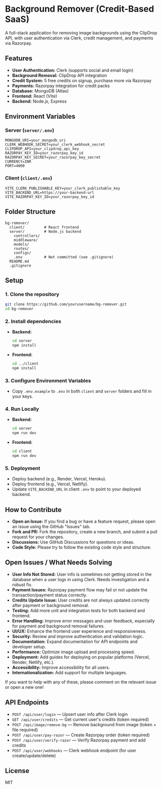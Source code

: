 # Background Remover (Credit-Based SaaS)

A full-stack application for removing image backgrounds using the ClipDrop API, with user authentication via Clerk, credit management, and payments via Razorpay.

## Features

- **User Authentication:** Clerk (supports social and email login)
- **Background Removal:** ClipDrop API integration
- **Credit System:** 5 free credits on signup, purchase more via Razorpay
- **Payments:** Razorpay integration for credit packs
- **Database:** MongoDB (Atlas)
- **Frontend:** React (Vite)
- **Backend:** Node.js, Express

## Environment Variables

### Server (`server/.env`)
```
MONGODB_URI=your_mongodb_uri
CLERK_WEBHOOK_SECRET=your_clerk_webhook_secret
CLIPDROP_API=your_clipdrop_api_key
RAZORPAY_KEY_ID=your_razorpay_key_id
RAZORPAY_KEY_SECRET=your_razorpay_key_secret
CURRENCY=INR
PORT=4000
```

### Client (`client/.env`)
```
VITE_CLERK_PUBLISHABLE_KEY=your_clerk_publishable_key
VITE_BACKEND_URL=https://your-backend-url
VITE_RAZORPAY_KEY_ID=your_razorpay_key_id
```

## Folder Structure

```
bg-remover/
  client/         # React frontend
  server/         # Node.js backend
    controllers/
    middleware/
    models/
    routes/
    configs/
    .env          # Not committed (see .gitignore)
  README.md
  .gitignore
```

## Setup

### 1. Clone the repository

```sh
git clone https://github.com/yourusername/bg-remover.git
cd bg-remover
```

### 2. Install dependencies

- **Backend:**
  ```sh
  cd server
  npm install
  ```

- **Frontend:**
  ```sh
  cd ../client
  npm install
  ```

### 3. Configure Environment Variables

- Copy `.env.example` to `.env` in both `client` and `server` folders and fill in your keys.

### 4. Run Locally

- **Backend:**
  ```sh
  cd server
  npm run dev
  ```

- **Frontend:**
  ```sh
  cd client
  npm run dev
  ```

### 5. Deployment

- Deploy backend (e.g., Render, Vercel, Heroku).
- Deploy frontend (e.g., Vercel, Netlify).
- Update `VITE_BACKEND_URL` in client `.env` to point to your deployed backend.

## How to Contribute

- **Open an Issue:** If you find a bug or have a feature request, please open an issue using the GitHub "Issues" tab.
- **Fork and PR:** Fork the repository, create a new branch, and submit a pull request for your changes.
- **Discussions:** Use GitHub Discussions for questions or ideas.
- **Code Style:** Please try to follow the existing code style and structure.

## Open Issues / What Needs Solving

- **User Info Not Stored:** User info is sometimes not getting stored in the database when a user logs in using Clerk. Needs investigation and a robust fix.
- **Payment Issues:** Razorpay payment flow may fail or not update the transaction/payment status correctly.
- **Credits Update Issue:** User credits are not always updated correctly after payment or background removal.
- **Testing:** Add more unit and integration tests for both backend and frontend.
- **Error Handling:** Improve error messages and user feedback, especially for payment and background removal failures.
- **UI/UX:** Enhance the frontend user experience and responsiveness.
- **Security:** Review and improve authentication and validation logic.
- **Documentation:** Expand documentation for API endpoints and developer setup.
- **Performance:** Optimize image upload and processing speed.
- **Deployment:** Add guides for deploying on popular platforms (Vercel, Render, Netlify, etc.).
- **Accessibility:** Improve accessibility for all users.
- **Internationalization:** Add support for multiple languages.

If you want to help with any of these, please comment on the relevant issue or open a new one!

## API Endpoints

- `POST /api/user/login` — Upsert user info after Clerk login
- `GET /api/user/credits` — Get current user's credits (token required)
- `POST /api/image/remove-bg` — Remove background from image (token + file required)
- `POST /api/user/pay-razor` — Create Razorpay order (token required)
- `POST /api/user/verify-razor` — Verify Razorpay payment and add credits
- `POST /api/user/webhooks` — Clerk webhook endpoint (for user create/update/delete)

## License

MIT
